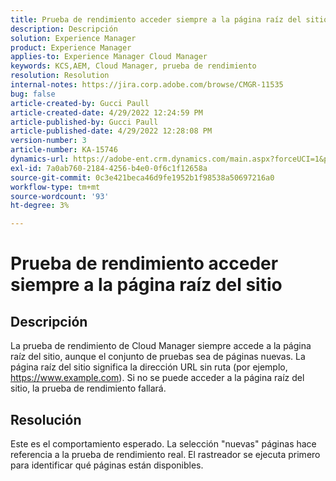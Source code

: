 ```yaml
---
title: Prueba de rendimiento acceder siempre a la página raíz del sitio
description: Descripción
solution: Experience Manager
product: Experience Manager
applies-to: Experience Manager Cloud Manager
keywords: KCS,AEM, Cloud Manager, prueba de rendimiento
resolution: Resolution
internal-notes: https://jira.corp.adobe.com/browse/CMGR-11535
bug: false
article-created-by: Gucci Paull
article-created-date: 4/29/2022 12:24:59 PM
article-published-by: Gucci Paull
article-published-date: 4/29/2022 12:28:08 PM
version-number: 3
article-number: KA-15746
dynamics-url: https://adobe-ent.crm.dynamics.com/main.aspx?forceUCI=1&pagetype=entityrecord&etn=knowledgearticle&id=14fdbd5f-b7c7-ec11-a7b6-0022480a10ee
exl-id: 7a0ab760-2184-4256-b4e0-0f6c1f12658a
source-git-commit: 0c3e421beca46d9fe1952b1f98538a50697216a0
workflow-type: tm+mt
source-wordcount: '93'
ht-degree: 3%

---
```


# Prueba de rendimiento acceder siempre a la página raíz del sitio

## Descripción




La prueba de rendimiento de Cloud Manager siempre accede a la página raíz del sitio, aunque el conjunto de pruebas sea de páginas nuevas. La página raíz del sitio significa la dirección URL sin ruta (por ejemplo, https://www.example.com). Si no se puede acceder a la página raíz del sitio, la prueba de rendimiento fallará.



## Resolución



Este es el comportamiento esperado. La selección &quot;nuevas&quot; páginas hace referencia a la prueba de rendimiento real. El rastreador se ejecuta primero para identificar qué páginas están disponibles.
